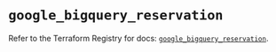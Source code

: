 # `google_bigquery_reservation`

Refer to the Terraform Registry for docs: [`google_bigquery_reservation`](https://registry.terraform.io/providers/hashicorp/google-beta/6.8.0/docs/resources/google_bigquery_reservation).
